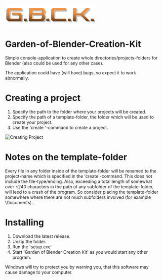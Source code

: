 <img style="max-height:70px;" src="Media\gbck.png" alt="G.B.C.K." size=30%>

# Garden-of-Blender-Creation-Kit
 Simple console-application to create whole directories/projects-folders for Blender (also could be used for any other case).

 The application could have (will have) bugs, so expect it to work abnormally.

# Creating a project
 1. Specify the path to the folder where your projects will be created.
 2. Specify the path of a template-folder, the folder which will be used to create your project.
 3. Use the 'create <InsertProjectName>'-command to create a project.

 <img style="max-height:100px;" src="Media\creating_project.gif" alt="Creating Project">

# Notes on the template-folder
 Every file in any folder inside of the template-folder will be renamed to the project-name which is specified in the 'create'-command. This does not include the file-type/ending.
 Also, exceeding a total length of somewhat over ~240 characters in the path of any subfolder of the template-folder, will leed to a crash of the program. So consider placing the template-folder somewhere where there are not much subfolders involved (for example \Documents).

 # Installing
  1. Download the latest release.
  2. Unzip the folder.
  3. Run the 'setup.exe'
  4. Start 'Garden of Blender Creation Kit' as you would start any other program.

 Windows will try to protect you by warning you, that this software may cause damage to your computer.

